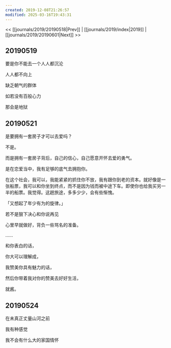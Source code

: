 ```yaml
---
created: 2019-12-08T21:26:57
modified: 2025-03-16T19:43:31
---
```


<< [[journals/2019/20190518|Prev]] | [[journals/2019/index|2019]] | [[journals/2019/20190601|Next]] >>

## 20190519

要是你不能去一个人人都沉沦

人人都不向上

缺乏朝气的群体

如若没有百般心力

那会是地狱

## 20190521

是要拥有一套房子才可以去爱吗？

不是。

而是拥有一套房子背后，自己的信心，自己愿意开怀去爱的勇气。

是在恋爱当中，我有足够的底气去拥抱你。

在这个社会，我可以，我能紧紧的抓住你不放，我有跟你到老的资本。就好像是一张船票，我可以和你坐到终点，而不是因为钱而被中途下车。即使你也给我买另一半的船票。我觉得。这趟旅途，多多少少，会有些惭愧。

「又想起了年少有为的旋律。」

若不是狠下决心和你说再见

心里早就做好，背负一些骂名的准备。

……

和你表白的话，

你大可以理解成，

我赞美你具有魅力的话，

然后你带着我对你的赞美去好好生活，

就酱。

## 20190524

在未真正丈量山河之前

我有种感觉

我不会有什么大的家国情怀
